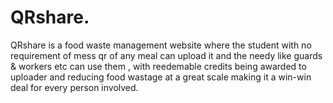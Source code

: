 # QRshare.

QRshare is a food waste management website where the student with no requirement of mess qr of any meal can upload it and the needy like guards & workers etc can use them , with reedemable credits being awarded to uploader and reducing food wastage at a great scale making it a win-win deal for every person involved.
